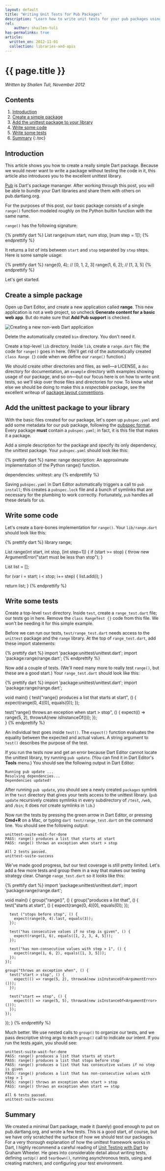 ```yaml
--- 
layout: default
title: "Writing Unit Tests for Pub Packages"
description: "Learn how to write unit tests for your pub packages using the unittest library"
rel:
    author: shailen-tuli
has-permalinks: true
article:
  written_on: 2012-11-01
  collection: libraries-and-apis
---
```


# {{ page.title }}
_Written by Shailen Tuli, November 2012_

## Contents

1. [Introduction](#introduction)
1. [Create a simple package](#create-a-simple-package)
1. [Add the unittest package to your library](#add-the-unittest-package-to-your-library)
1. [Write some code](#write-some-code)
1. [Write some tests](#write-some-tests)
1. [Summary](#summary)
{:.toc}

## Introduction

This article shows you how to create a really simple Dart
package. Because we would never want to write a package without testing
the code in it, this article also introduces you to the excellent unittest library.

[Pub](http://pub.dartlang.org/) is Dart's package mananger. After working 
through this post, you will be able to bundle your Dart libraries and share
them with others on pub.dartlang.org.

For the purposes of this post, our basic package consists of
a single `range()` function modeled roughly on the Python builtin function with
the same name.  

`range()` has the following signature: 

{% prettify dart %}
List<num> range(num start, num stop, [num step = 1]);
{% endprettify %}

It returns a list of ints between `start` and `stop` separated by `step`
steps. Here is some sample usage:

{% prettify dart %}
range(0, 4);    // [0, 1, 2, 3]
range(1, 6, 2); // [1, 3, 5]
{% endprettify %}

Let's get started.

## Create a simple package

Open up Dart Editor, and create a new application called **range**. This new 
application is not a web project, so uncheck **Generate content for a
basic web app**.  But do make sure that **Add Pub support** is checked.  

![Creating a new non-web Dart application](imgs/creating_a_dart_app.jpg)

Delete the automatically created `bin` directory. You don't need it.

Create a top-level `lib` directory. Inside `lib`, create a `range.dart` file;
the code for `range()` goes in here. (We'll get rid of the automatically 
created `class Range {}` code when we define our `range()` function.)

We should create other directories and files, as well—a
LICENSE, a `doc` directory for documentation, an `example` directory with examples 
showing usage of our package, and so on—but our focus here is on how to write
unit tests, so we'll skip over those files and directories for now. To know
what else we should be doing to make this a _respectable_ package, see the
excellent writeup of
[package layout conventions](http://pub.dartlang.org/doc/package-layout.html).

## Add the unittest package to your library

With the basic files created for our package, let's open up `pubspec.yaml` 
and add some metadata for our pub package, following the
[pubspec format](http://pub.dartlang.org/doc/pubspec.html).
Every package **must** contain a `pubspec.yaml`; in fact, it is this file
that makes it a package. 

Add a simple description for the package and specify its only dependency,
the unittest package. Your `pubspec.yaml` should look like this:

{% prettify dart %}
name: range
description: An approximate implementation of the Python range() function.
    
dependencies:
  unittest: any
{% endprettify %}

Saving `pubspec.yaml` in Dart Editor automatically triggers a call to 
`pub install`; this creates a `pubspec.lock` file and a bunch of symlinks
that are necessary for the plumbing to work correctly. Fortunately, 
`pub` handles all these details for us. 

## Write some code

Let's create a bare-bones implementation for `range()`. Your `lib/range.dart`
should look like this:
    
{% prettify dart %}
library range; 

List<int> range(int start, int stop, [int step=1]) {
  if (start >= stop) {
    throw new ArgumentError("start must be less than stop");
  }

  List<int> list = [];
  
  for (var i = start; i < stop; i+= step) {
    list.add(i);
  }

  return list;
}
{% endprettify %}
    
## Write some tests

Create a top-level `test` directory. Inside `test`, create a `range_test.dart`
file; our tests go in here. Remove the `class RangeTest {}` code from this file.
We won't be needing it for this simple example.

Before we can run our tests, `test/range_test.dart` needs access to the 
`unittest` package and the `range` library. At the top of `range_test.dart`, 
add these import statements:

{% prettify dart %}
import 'package:unittest/unittest.dart';
import 'package:range/range.dart';
{% endprettify %}

Now add a couple of tests. (We'll need many more to really test `range()`, but
these are a good start.) Your `range_test.dart` should look like this:

{% prettify dart %}
import 'package:unittest/unittest.dart';
import 'package:range/range.dart';

void main() {
  test("range() produces a list that starts at start", () {
    expect(range(0, 4)[0], equals(0));
  });

  test("range() throws an exception when start > stop", () {
    expect(() => range(5, 2), throwsA(new isInstanceOf<ArgumentError>()));
  });      
}
{% endprettify %}

An individual test goes inside `test()`. The `expect()` function
evaluates the equality
between the expected and actual values. A string argument to `test()` describes
the purpose of the test. 

If you run the tests now and get an error because Dart Editor cannot locate the
unittest library, try running `pub update`. (You can find it in Dart Editor's
**Tools** menu.) You should see the following output
in Dart Editor:

    Running pub update ...
    Resolving dependencies...
    Dependencies updated!

After running `pub update`, you should see a newly created `packages` symlink 
in the `test` directory that gives your tests access to the unittest
library. (`pub update` recursively creates symlinks in every subdirectory of 
`/test`, `/web`, and `/bin`; it does _not_ create symlinks in `lib`.)

Now run the tests by pressing the green arrow in Dart Editor, or pressing 
**Cmd+R** on a Mac, or typing `dart test/range_test.dart` on the
command line. You should see the following output:

    unittest-suite-wait-for-done
    PASS: range() produces a list that starts at start
    PASS: range() throws an exception when start > stop
    
    All 2 tests passed.
    unittest-suite-success

We've made good progress, but our test coverage is still pretty limited. Let's
add a few more tests and group them in a way that makes our testing strategy
clear. Change `range_test.dart` so it looks like this:

{% prettify dart %}
import 'package:unittest/unittest.dart';
import 'package:range/range.dart';

void main() {
  group("range()", () {
    group("produces a list that", () {
      test("starts at start", () {
        expect(range(0, 4)[0], equals(0));
      });

      test ("stops before stop", () {
        expect(range(0, 4).last, equals(3));
      });

      test("has consecutive values if no step is given", () {
        expect(range(1, 6), equals([1, 2, 3, 4, 5]));
      });

      test("has non-consecutive values with step > 1", () {
        expect(range(1, 6, 2), equals([1, 3, 5]));
      });
    });

    group("throws an exception when", () {
      test("start > stop", () {
        expect(() => range(5, 2), throwsA(new isInstanceOf<ArgumentError>()));
      });

      test("start == stop", () {
        expect(() => range(5, 5), throwsA(new isInstanceOf<ArgumentError>()));
      });
    });
  });
}
{% endprettify %}

Much better. We use nested calls to `group()` to organize our tests, and we pass
descriptive string args to each `group()` call to indicate our intent. If
you run the tests again, you should see:

    unittest-suite-wait-for-done
    PASS: range() produces a list that starts at start
    PASS: range() produces a list that stops before stop
    PASS: range() produces a list that has consecutive values if no step is given
    PASS: range() produces a list that has non-consecutive values with step > 1
    PASS: range() throws an exception when start > stop
    PASS: range() throws an exception when start == stop
    
    All 6 tests passed.
    unittest-suite-success

## Summary

We created a minimal Dart package, made it (barely) good enough
to put on pub.dartlang.org, and wrote a few tests.  This is a good start, of course, but
we have only scratched the surface of how we should test our packages. For a
very thorough explanation of how the unittest framework works in Dart, I 
highly recommend a careful reading of 
[Unit Testing with Dart](http://www.dartlang.org/articles/dart-unit-tests/) by 
Graham Wheeler. He goes into considerable detail about writing tests, defining
`setUp()` and `tearDown()`, running asynchronous tests, using and creating
matchers, and configuring your test environment.

